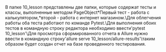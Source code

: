 В папке 10_lesson представлены две папки, которые содержат тесты и классы, выполненные методом PageObject\*Первый тест - работа с калькулятором,\*второй - работа с интернет магазином.\Для облегчения работы оба теста работают по команде Pytest.\Для выполнения обоих тестов в командную строку редактора необходимо ввести\'pytest 10_lesson'\Для просмотра сформированного отчета в Allure нужно ввести в командную строку\'allure serve 10_lesson/allure-results'\таким образом будет создан отчет на базе проведенного тестирования.
